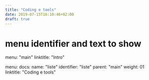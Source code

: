 ```yaml
---
title: "Coding e tools"
date: 2019-07-15T16:10:46+02:00
draft: true
---
```


# menu identifier and text to show
menu: "main"
linktitle: "Intro"

menu:
  docs:
    name: "liste"
    identifier: "liste"
    parent: "main"
    weight: 01
    linktitle: "Coding e tools"

